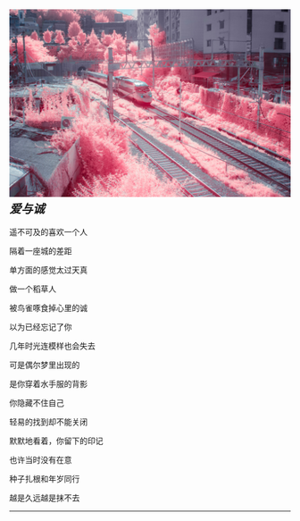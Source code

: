 ![](https://raw.githubusercontent.com/wuhhhh/picGo/master/D%3A%5CtestArea%5Cimglistwallhaven-p8p35j.jpg)
***爱与诚***
---
遥不可及的喜欢一个人

隔着一座城的差距

单方面的感觉太过天真

做一个稻草人

被鸟雀啄食掉心里的诚

以为已经忘记了你

几年时光连模样也会失去

可是偶尔梦里出现的

是你穿着水手服的背影

你隐藏不住自己

轻易的找到却不能关闭

默默地看着，你留下的印记

也许当时没有在意

种子扎根和年岁同行

越是久远越是抹不去

---